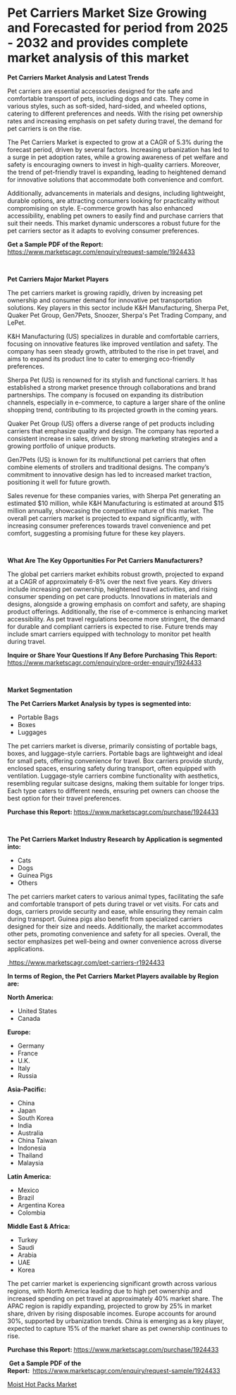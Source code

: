 <p><h1>Pet Carriers Market Size Growing and Forecasted for period from 2025 - 2032 and provides complete market analysis of this market</h1></p><p><strong>Pet Carriers Market Analysis and Latest Trends</strong></p>
<p><p>Pet carriers are essential accessories designed for the safe and comfortable transport of pets, including dogs and cats. They come in various styles, such as soft-sided, hard-sided, and wheeled options, catering to different preferences and needs. With the rising pet ownership rates and increasing emphasis on pet safety during travel, the demand for pet carriers is on the rise.</p><p>The Pet Carriers Market is expected to grow at a CAGR of 5.3% during the forecast period, driven by several factors. Increasing urbanization has led to a surge in pet adoption rates, while a growing awareness of pet welfare and safety is encouraging owners to invest in high-quality carriers. Moreover, the trend of pet-friendly travel is expanding, leading to heightened demand for innovative solutions that accommodate both convenience and comfort.</p><p>Additionally, advancements in materials and designs, including lightweight, durable options, are attracting consumers looking for practicality without compromising on style. E-commerce growth has also enhanced accessibility, enabling pet owners to easily find and purchase carriers that suit their needs. This market dynamic underscores a robust future for the pet carriers sector as it adapts to evolving consumer preferences.</p></p>
<p><strong>Get a Sample PDF of the Report:&nbsp;</strong> <a href="https://www.marketscagr.com/enquiry/request-sample/1924433?utm_campaign=2992&utm_medium=2&utm_source=Github&utm_content=ia&utm_term=05042025&utm_id=pet-carriers">https://www.marketscagr.com/enquiry/request-sample/1924433</a></p>
<p>&nbsp;</p>
<p><strong>Pet Carriers Major Market Players</strong></p>
<p><p>The pet carriers market is growing rapidly, driven by increasing pet ownership and consumer demand for innovative pet transportation solutions. Key players in this sector include K&H Manufacturing, Sherpa Pet, Quaker Pet Group, Gen7Pets, Snoozer, Sherpa's Pet Trading Company, and LePet.</p><p>K&H Manufacturing (US) specializes in durable and comfortable carriers, focusing on innovative features like improved ventilation and safety. The company has seen steady growth, attributed to the rise in pet travel, and aims to expand its product line to cater to emerging eco-friendly preferences.</p><p>Sherpa Pet (US) is renowned for its stylish and functional carriers. It has established a strong market presence through collaborations and brand partnerships. The company is focused on expanding its distribution channels, especially in e-commerce, to capture a larger share of the online shopping trend, contributing to its projected growth in the coming years.</p><p>Quaker Pet Group (US) offers a diverse range of pet products including carriers that emphasize quality and design. The company has reported a consistent increase in sales, driven by strong marketing strategies and a growing portfolio of unique products.</p><p>Gen7Pets (US) is known for its multifunctional pet carriers that often combine elements of strollers and traditional designs. The company’s commitment to innovative design has led to increased market traction, positioning it well for future growth.</p><p>Sales revenue for these companies varies, with Sherpa Pet generating an estimated $10 million, while K&H Manufacturing is estimated at around $15 million annually, showcasing the competitive nature of this market. The overall pet carriers market is projected to expand significantly, with increasing consumer preferences towards travel convenience and pet comfort, suggesting a promising future for these key players.</p></p>
<p>&nbsp;</p>
<p><strong>What Are The Key Opportunities For Pet Carriers Manufacturers?</strong></p>
<p><p>The global pet carriers market exhibits robust growth, projected to expand at a CAGR of approximately 6-8% over the next five years. Key drivers include increasing pet ownership, heightened travel activities, and rising consumer spending on pet care products. Innovations in materials and designs, alongside a growing emphasis on comfort and safety, are shaping product offerings. Additionally, the rise of e-commerce is enhancing market accessibility. As pet travel regulations become more stringent, the demand for durable and compliant carriers is expected to rise. Future trends may include smart carriers equipped with technology to monitor pet health during travel.</p></p>
<p><strong>Inquire or Share Your Questions If Any Before Purchasing This Report:</strong> <a href="https://www.marketscagr.com/enquiry/pre-order-enquiry/1924433?utm_campaign=2992&utm_medium=2&utm_source=Github&utm_content=ia&utm_term=05042025&utm_id=pet-carriers">https://www.marketscagr.com/enquiry/pre-order-enquiry/1924433</a></p>
<p>&nbsp;</p>
<p><strong>Market Segmentation</strong></p>
<p><strong>The Pet Carriers Market Analysis by types is segmented into:</strong></p>
<p><ul><li>Portable Bags</li><li>Boxes</li><li>Luggages</li></ul></p>
<p><p>The pet carriers market is diverse, primarily consisting of portable bags, boxes, and luggage-style carriers. Portable bags are lightweight and ideal for small pets, offering convenience for travel. Box carriers provide sturdy, enclosed spaces, ensuring safety during transport, often equipped with ventilation. Luggage-style carriers combine functionality with aesthetics, resembling regular suitcase designs, making them suitable for longer trips. Each type caters to different needs, ensuring pet owners can choose the best option for their travel preferences.</p></p>
<p><strong>Purchase this Report:&nbsp;</strong><a href="https://www.marketscagr.com/purchase/1924433?utm_campaign=2992&utm_medium=2&utm_source=Github&utm_content=ia&utm_term=05042025&utm_id=pet-carriers">https://www.marketscagr.com/purchase/1924433</a></p>
<p>&nbsp;</p>
<p><strong>The Pet Carriers Market Industry Research by Application is segmented into:</strong></p>
<p><ul><li>Cats</li><li>Dogs</li><li>Guinea Pigs</li><li>Others</li></ul></p>
<p><p>The pet carriers market caters to various animal types, facilitating the safe and comfortable transport of pets during travel or vet visits. For cats and dogs, carriers provide security and ease, while ensuring they remain calm during transport. Guinea pigs also benefit from specialized carriers designed for their size and needs. Additionally, the market accommodates other pets, promoting convenience and safety for all species. Overall, the sector emphasizes pet well-being and owner convenience across diverse applications.</p></p>
<p><a href="https://www.marketscagr.com/pet-carriers-r1924433?utm_campaign=2992&utm_medium=2&utm_source=Github&utm_content=ia&utm_term=05042025&utm_id=pet-carriers">&nbsp;https://www.marketscagr.com/pet-carriers-r1924433</a></p>
<p><strong>In terms of Region, the Pet Carriers Market Players available by Region are:</strong></p>
<p>
    <p> <strong> North America: </strong>
        <ul>
            <li>United States</li>
            <li>Canada</li>
        </ul>
        </p> 
    <p> <strong> Europe: </strong>
        <ul>
            <li>Germany</li>
            <li>France</li>
            <li>U.K.</li>
            <li>Italy</li>
            <li>Russia</li>
        </ul>
        </p> 
    <p> <strong> Asia-Pacific: </strong>
        <ul>
            <li>China</li>
            <li>Japan</li>
            <li>South Korea</li>
            <li>India</li>
            <li>Australia</li>
            <li>China Taiwan</li>
            <li>Indonesia</li>
            <li>Thailand</li>
            <li>Malaysia</li>
        </ul>
        </p> 
    <p> <strong> Latin America: </strong>
        <ul>
            <li>Mexico</li>
            <li>Brazil</li>
            <li>Argentina Korea</li>
            <li>Colombia</li>
        </ul>
        </p> 
    <p> <strong> Middle East & Africa: </strong>
        <ul>
            <li>Turkey</li>
            <li>Saudi</li>
            <li>Arabia</li>
            <li>UAE</li>
            <li>Korea</li>
        </ul>
    </p>
    </p>
<p><p>The pet carrier market is experiencing significant growth across various regions, with North America leading due to high pet ownership and increased spending on pet travel at approximately 40% market share. The APAC region is rapidly expanding, projected to grow by 25% in market share, driven by rising disposable incomes. Europe accounts for around 30%, supported by urbanization trends. China is emerging as a key player, expected to capture 15% of the market share as pet ownership continues to rise.</p></p>
<p><strong>Purchase this Report: </strong><a href="https://www.marketscagr.com/purchase/1924433?utm_campaign=2992&utm_medium=2&utm_source=Github&utm_content=ia&utm_term=05042025&utm_id=pet-carriers">https://www.marketscagr.com/purchase/1924433</a></p>
<p>&nbsp;<strong>Get a Sample PDF of the Report:&nbsp;&nbsp;</strong><a href="https://www.marketscagr.com/enquiry/request-sample/1924433?utm_campaign=2992&utm_medium=2&utm_source=Github&utm_content=ia&utm_term=05042025&utm_id=pet-carriers">https://www.marketscagr.com/enquiry/request-sample/1924433</a></p>
<p><strong></strong></p>
<p><p><a href="https://github.com/jenithschijf/Market-Research-Report-List-1/blob/main/moist-hot-packs-market.md?utm_campaign=2992&utm_medium=2&utm_source=Github&utm_content=ia&utm_term=05042025&utm_id=pet-carriers">Moist Hot Packs Market</a></p></p>